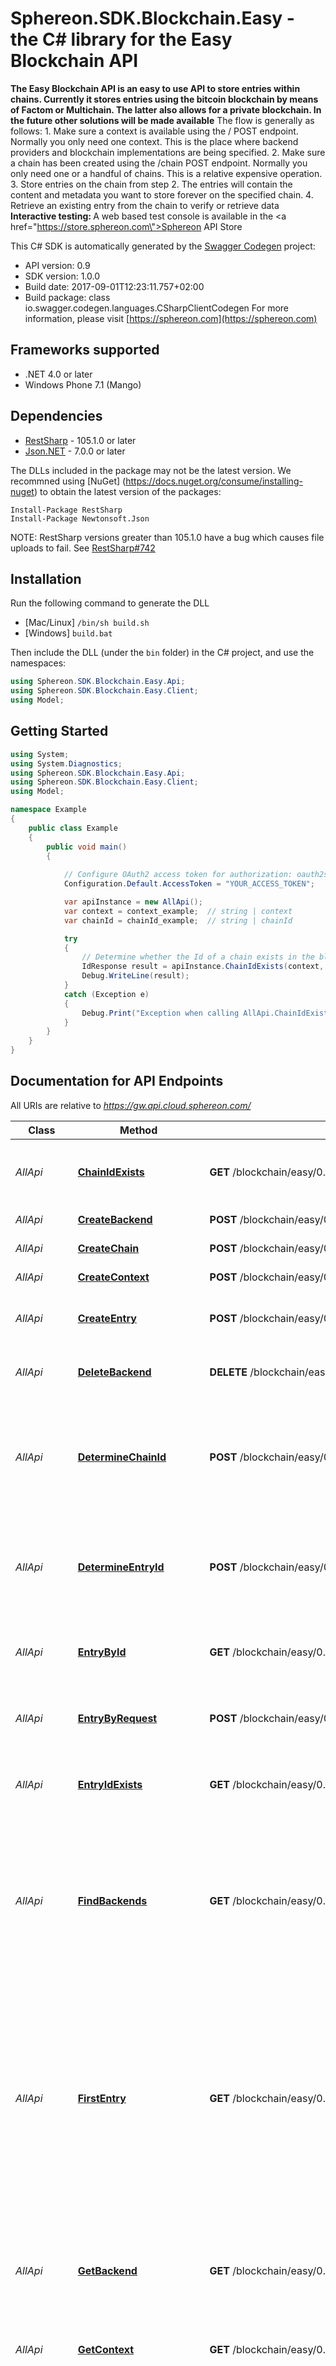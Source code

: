 # Sphereon.SDK.Blockchain.Easy - the C# library for the Easy Blockchain API

<b>The Easy Blockchain API is an easy to use API to store entries within chains. Currently it stores entries using the bitcoin blockchain by means of Factom or Multichain. The latter also allows for a private blockchain. In the future other solutions will be made available</b>    The flow is generally as follows:  1. Make sure a context is available using the / POST endpoint. Normally you only need one context. This is the place where backend providers and blockchain implementations are being specified.  2. Make sure a chain has been created using the /chain POST endpoint. Normally you only need one or a handful of chains. This is a relative expensive operation.  3. Store entries on the chain from step 2. The entries will contain the content and metadata you want to store forever on the specified chain.  4. Retrieve an existing entry from the chain to verify or retrieve data      <b>Interactive testing: </b>A web based test console is available in the <a href=\"https://store.sphereon.com\">Sphereon API Store</a>

This C# SDK is automatically generated by the [Swagger Codegen](https://github.com/swagger-api/swagger-codegen) project:

- API version: 0.9
- SDK version: 1.0.0
- Build date: 2017-09-01T12:23:11.757+02:00
- Build package: class io.swagger.codegen.languages.CSharpClientCodegen
    For more information, please visit [https://sphereon.com](https://sphereon.com)

## Frameworks supported
- .NET 4.0 or later
- Windows Phone 7.1 (Mango)

## Dependencies
- [RestSharp](https://www.nuget.org/packages/RestSharp) - 105.1.0 or later
- [Json.NET](https://www.nuget.org/packages/Newtonsoft.Json/) - 7.0.0 or later

The DLLs included in the package may not be the latest version. We recommned using [NuGet] (https://docs.nuget.org/consume/installing-nuget) to obtain the latest version of the packages:
```
Install-Package RestSharp
Install-Package Newtonsoft.Json
```

NOTE: RestSharp versions greater than 105.1.0 have a bug which causes file uploads to fail. See [RestSharp#742](https://github.com/restsharp/RestSharp/issues/742)

## Installation
Run the following command to generate the DLL
- [Mac/Linux] `/bin/sh build.sh`
- [Windows] `build.bat`

Then include the DLL (under the `bin` folder) in the C# project, and use the namespaces:
```csharp
using Sphereon.SDK.Blockchain.Easy.Api;
using Sphereon.SDK.Blockchain.Easy.Client;
using Model;
```

## Getting Started

```csharp
using System;
using System.Diagnostics;
using Sphereon.SDK.Blockchain.Easy.Api;
using Sphereon.SDK.Blockchain.Easy.Client;
using Model;

namespace Example
{
    public class Example
    {
        public void main()
        {
            
            // Configure OAuth2 access token for authorization: oauth2schema
            Configuration.Default.AccessToken = "YOUR_ACCESS_TOKEN";

            var apiInstance = new AllApi();
            var context = context_example;  // string | context
            var chainId = chainId_example;  // string | chainId

            try
            {
                // Determine whether the Id of a chain exists in the blockchain
                IdResponse result = apiInstance.ChainIdExists(context, chainId);
                Debug.WriteLine(result);
            }
            catch (Exception e)
            {
                Debug.Print("Exception when calling AllApi.ChainIdExists: " + e.Message );
            }
        }
    }
}
```

<a name="documentation-for-api-endpoints"></a>
## Documentation for API Endpoints

All URIs are relative to *https://gw.api.cloud.sphereon.com/*

Class | Method | HTTP request | Description
------------ | ------------- | ------------- | -------------
*AllApi* | [**ChainIdExists**](docs/AllApi.md#chainidexists) | **GET** /blockchain/easy/0.9/{context}/chains/id/{chainId} | Determine whether the Id of a chain exists in the blockchain
*AllApi* | [**CreateBackend**](docs/AllApi.md#createbackend) | **POST** /blockchain/easy/0.9/backends | Create a new backend
*AllApi* | [**CreateChain**](docs/AllApi.md#createchain) | **POST** /blockchain/easy/0.9/{context}/chains | Create a new chain
*AllApi* | [**CreateContext**](docs/AllApi.md#createcontext) | **POST** /blockchain/easy/0.9/ | Create a new context
*AllApi* | [**CreateEntry**](docs/AllApi.md#createentry) | **POST** /blockchain/easy/0.9/{context}/chains/{chainId}/entries | Create a new entry in the provided chain
*AllApi* | [**DeleteBackend**](docs/AllApi.md#deletebackend) | **DELETE** /blockchain/easy/0.9/backends/{backendId} | Delete backend by id (not by ledgername)
*AllApi* | [**DetermineChainId**](docs/AllApi.md#determinechainid) | **POST** /blockchain/easy/0.9/{context}/chains/id | Pre determine the Id of a chain request without anchoring it in the blockchain
*AllApi* | [**DetermineEntryId**](docs/AllApi.md#determineentryid) | **POST** /blockchain/easy/0.9/{context}/chains/id/{chainId}/entries | Pre determine the Id of an entry request without anchoring the entry
*AllApi* | [**EntryById**](docs/AllApi.md#entrybyid) | **GET** /blockchain/easy/0.9/{context}/chains/{chainId}/entries/{entryId} | Get an existing entry in the provided chain
*AllApi* | [**EntryByRequest**](docs/AllApi.md#entrybyrequest) | **POST** /blockchain/easy/0.9/{context}/chains/{chainId}/entries/entry | Get an existing entry in the provided chain
*AllApi* | [**EntryIdExists**](docs/AllApi.md#entryidexists) | **GET** /blockchain/easy/0.9/{context}/chains/id/{chainId}/entries/{entryId} | Determine whether the Id of an entry exists in the blockchain
*AllApi* | [**FindBackends**](docs/AllApi.md#findbackends) | **GET** /blockchain/easy/0.9/backends/{backendId}/find | Find existing backend(s) by id (single result) and/or ledgername (multiple results). Optionally including public backends of others
*AllApi* | [**FirstEntry**](docs/AllApi.md#firstentry) | **GET** /blockchain/easy/0.9/{context}/chains/{chainId}/entries/first | Get the first entry in the provided chain. This is the oldest entry also called the chain tail.  Please note that the achorTimes will only contain the first anchor time. Call getEntry to retrieve all times
*AllApi* | [**GetBackend**](docs/AllApi.md#getbackend) | **GET** /blockchain/easy/0.9/backends/{backendId} | Get existing backend by id (not by ledgername). Optionally including public backend of others
*AllApi* | [**GetContext**](docs/AllApi.md#getcontext) | **GET** /blockchain/easy/0.9/{context} | Get an existing context
*AllApi* | [**LastEntry**](docs/AllApi.md#lastentry) | **GET** /blockchain/easy/0.9/{context}/chains/{chainId}/entries/last | Get the last entry in the provided chain. This is the most recent entry also called the chain head. Please note that the achorTimes will only contain the latest anchor time. Call getEntry to retrieve all times
*AllApi* | [**ListBackends**](docs/AllApi.md#listbackends) | **GET** /blockchain/easy/0.9/backends | List existing backends.
*AllApi* | [**NextEntryById**](docs/AllApi.md#nextentrybyid) | **GET** /blockchain/easy/0.9/{context}/chains/{chainId}/entries/{entryId}/next | Get the entry after the supplied entry Id (the next) in the provided chain
*AllApi* | [**NextEntryByRequest**](docs/AllApi.md#nextentrybyrequest) | **POST** /blockchain/easy/0.9/{context}/chains/{chainId}/entries/entry/next | Get the entry after the supplied entry Id (the next) in the provided chain
*AllApi* | [**PreviousEntryById**](docs/AllApi.md#previousentrybyid) | **GET** /blockchain/easy/0.9/{context}/chains/{chainId}/entries/{entryId}/previous | Get the entry before the supplied entry Id (the previous) in the provided chain
*AllApi* | [**PreviousEntryByRequest**](docs/AllApi.md#previousentrybyrequest) | **POST** /blockchain/easy/0.9/{context}/chains/{chainId}/entries/entry/previous | Get the entry before the supplied entry Id (the previous) in the provided chain
*ChainApi* | [**CreateChain**](docs/ChainApi.md#createchain) | **POST** /blockchain/easy/0.9/{context}/chains | Create a new chain
*ContextApi* | [**CreateBackend**](docs/ContextApi.md#createbackend) | **POST** /blockchain/easy/0.9/backends | Create a new backend
*ContextApi* | [**CreateContext**](docs/ContextApi.md#createcontext) | **POST** /blockchain/easy/0.9/ | Create a new context
*ContextApi* | [**DeleteBackend**](docs/ContextApi.md#deletebackend) | **DELETE** /blockchain/easy/0.9/backends/{backendId} | Delete backend by id (not by ledgername)
*ContextApi* | [**FindBackends**](docs/ContextApi.md#findbackends) | **GET** /blockchain/easy/0.9/backends/{backendId}/find | Find existing backend(s) by id (single result) and/or ledgername (multiple results). Optionally including public backends of others
*ContextApi* | [**GetBackend**](docs/ContextApi.md#getbackend) | **GET** /blockchain/easy/0.9/backends/{backendId} | Get existing backend by id (not by ledgername). Optionally including public backend of others
*ContextApi* | [**GetContext**](docs/ContextApi.md#getcontext) | **GET** /blockchain/easy/0.9/{context} | Get an existing context
*ContextApi* | [**ListBackends**](docs/ContextApi.md#listbackends) | **GET** /blockchain/easy/0.9/backends | List existing backends.
*EntryApi* | [**CreateEntry**](docs/EntryApi.md#createentry) | **POST** /blockchain/easy/0.9/{context}/chains/{chainId}/entries | Create a new entry in the provided chain
*EntryApi* | [**EntryById**](docs/EntryApi.md#entrybyid) | **GET** /blockchain/easy/0.9/{context}/chains/{chainId}/entries/{entryId} | Get an existing entry in the provided chain
*EntryApi* | [**EntryByRequest**](docs/EntryApi.md#entrybyrequest) | **POST** /blockchain/easy/0.9/{context}/chains/{chainId}/entries/entry | Get an existing entry in the provided chain
*EntryApi* | [**FirstEntry**](docs/EntryApi.md#firstentry) | **GET** /blockchain/easy/0.9/{context}/chains/{chainId}/entries/first | Get the first entry in the provided chain. This is the oldest entry also called the chain tail.  Please note that the achorTimes will only contain the first anchor time. Call getEntry to retrieve all times
*EntryApi* | [**LastEntry**](docs/EntryApi.md#lastentry) | **GET** /blockchain/easy/0.9/{context}/chains/{chainId}/entries/last | Get the last entry in the provided chain. This is the most recent entry also called the chain head. Please note that the achorTimes will only contain the latest anchor time. Call getEntry to retrieve all times
*EntryApi* | [**NextEntryById**](docs/EntryApi.md#nextentrybyid) | **GET** /blockchain/easy/0.9/{context}/chains/{chainId}/entries/{entryId}/next | Get the entry after the supplied entry Id (the next) in the provided chain
*EntryApi* | [**NextEntryByRequest**](docs/EntryApi.md#nextentrybyrequest) | **POST** /blockchain/easy/0.9/{context}/chains/{chainId}/entries/entry/next | Get the entry after the supplied entry Id (the next) in the provided chain
*EntryApi* | [**PreviousEntryById**](docs/EntryApi.md#previousentrybyid) | **GET** /blockchain/easy/0.9/{context}/chains/{chainId}/entries/{entryId}/previous | Get the entry before the supplied entry Id (the previous) in the provided chain
*EntryApi* | [**PreviousEntryByRequest**](docs/EntryApi.md#previousentrybyrequest) | **POST** /blockchain/easy/0.9/{context}/chains/{chainId}/entries/entry/previous | Get the entry before the supplied entry Id (the previous) in the provided chain
*IdApi* | [**ChainIdExists**](docs/IdApi.md#chainidexists) | **GET** /blockchain/easy/0.9/{context}/chains/id/{chainId} | Determine whether the Id of a chain exists in the blockchain
*IdApi* | [**DetermineChainId**](docs/IdApi.md#determinechainid) | **POST** /blockchain/easy/0.9/{context}/chains/id | Pre determine the Id of a chain request without anchoring it in the blockchain
*IdApi* | [**DetermineEntryId**](docs/IdApi.md#determineentryid) | **POST** /blockchain/easy/0.9/{context}/chains/id/{chainId}/entries | Pre determine the Id of an entry request without anchoring the entry
*IdApi* | [**EntryIdExists**](docs/IdApi.md#entryidexists) | **GET** /blockchain/easy/0.9/{context}/chains/id/{chainId}/entries/{entryId} | Determine whether the Id of an entry exists in the blockchain


<a name="documentation-for-models"></a>
## Documentation for Models

 - [Model.Access](docs/Access.md)
 - [Model.AnchoredEntryResponse](docs/AnchoredEntryResponse.md)
 - [Model.Backend](docs/Backend.md)
 - [Model.Chain](docs/Chain.md)
 - [Model.CommittedChain](docs/CommittedChain.md)
 - [Model.CommittedChainResponse](docs/CommittedChainResponse.md)
 - [Model.CommittedEntry](docs/CommittedEntry.md)
 - [Model.CommittedEntryResponse](docs/CommittedEntryResponse.md)
 - [Model.Context](docs/Context.md)
 - [Model.Entry](docs/Entry.md)
 - [Model.EntryData](docs/EntryData.md)
 - [Model.Error](docs/Error.md)
 - [Model.ErrorResponse](docs/ErrorResponse.md)
 - [Model.ExternalId](docs/ExternalId.md)
 - [Model.IdResponse](docs/IdResponse.md)
 - [Model.RawBackendStructure](docs/RawBackendStructure.md)
 - [Model.RpcProvider](docs/RpcProvider.md)


## Documentation for Authorization

### oauth2schema

- **Type**: OAuth
- **Flow**: application
- **Authorization URL**: 
- **Scopes**: 
  - global: accessEverything

